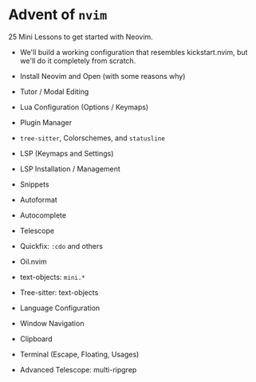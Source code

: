# Advent of `nvim`

25 Mini Lessons to get started with Neovim.
- We'll build a working configuration that resembles kickstart.nvim, but we'll do it completely from scratch.

- Install Neovim and Open (with some reasons why)
- Tutor / Modal Editing
- Lua Configuration (Options / Keymaps)
- Plugin Manager
- `tree-sitter`, Colorschemes, and `statusline`
- LSP (Keymaps and Settings)
- LSP Installation / Management
- Snippets
- Autoformat
- Autocomplete
- Telescope
- Quickfix: `:cdo` and others
- Oil.nvim
- text-objects: `mini.*`
- Tree-sitter: text-objects
- Language Configuration
- Window Navigation
- Clipboard
- Terminal (Escape, Floating, Usages)
- Advanced Telescope: multi-ripgrep
